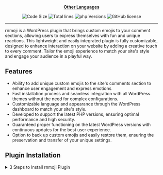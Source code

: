 <div align="center">

[**Other Languages**](.github/README/)

</div>

<p align="center">
  <img src="https://img.shields.io/github/languages/code-size/robonamari/rnmoji?style=flat" alt="Code Size">
  <img src="https://tokei.rs/b1/github/robonamari/rnmoji?style=flat" alt="Total lines">
  <img src="https://img.shields.io/badge/php-%5E8.1-blue" alt="php Versions">
  <img src="https://img.shields.io/github/license/robonamari/rnmoji" alt="GitHub license">
</p>

---

rnmoji is a WordPress plugin that brings custom emojis to your comment sections, allowing users to express themselves with fun and unique reactions. This lightweight and easily integrated plugin is fully customizable, designed to enhance interaction on your website by adding a creative touch to every comment. Tailor the emoji experience to match your site's style and engage your audience in a playful way.

## Features

- Ability to add unique custom emojis to the site's comments section to enhance user engagement and express emotions.
- Fast installation process and seamless integration with all WordPress themes without the need for complex configurations.
- Customizable language and appearance through the WordPress dashboard to match your site's style.
- Developed to support the latest PHP versions, ensuring optimal performance and high security.
- Guaranteed proper functioning on the latest WordPress versions with continuous updates for the best user experience.
- Option to back up custom emojis and easily restore them, ensuring the preservation and transfer of your unique settings.

## Plugin Installation

<details>
<summary>3 Steps to Install rnmoji Plugin</summary>
    
### 1. Download the Plugin Files

To download the latest version of the plugin, visit the GitHub releases page:  
🔗 [rnmoji - GitHub Releases](https://github.com/robonamari/rnmoji/releases)

### 2. Upload to WordPress and Activate

Go to your WordPress dashboard and navigate to  
Plugins » Add Plugins » Upload Plugin  
Select the plugin ZIP file, upload it, then install and activate it.

### All Done!

Your plugin should now be fully set up and ready to use!

</details>
